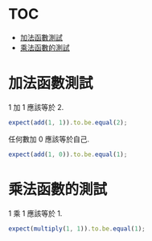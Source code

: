 # TOC
   - [加法函數測試](#)
   - [乘法函數的測試](#)
<a name=""></a>
 
<a name=""></a>
# 加法函數測試
1 加 1 應該等於 2.

```js
expect(add(1, 1)).to.be.equal(2);
```

任何數加 0 應該等於自己.

```js
expect(add(1, 0)).to.be.equal(1);
```

<a name=""></a>
# 乘法函數的測試
1 乘 1 應該等於 1.

```js
expect(multiply(1, 1)).to.be.equal(1);
```

